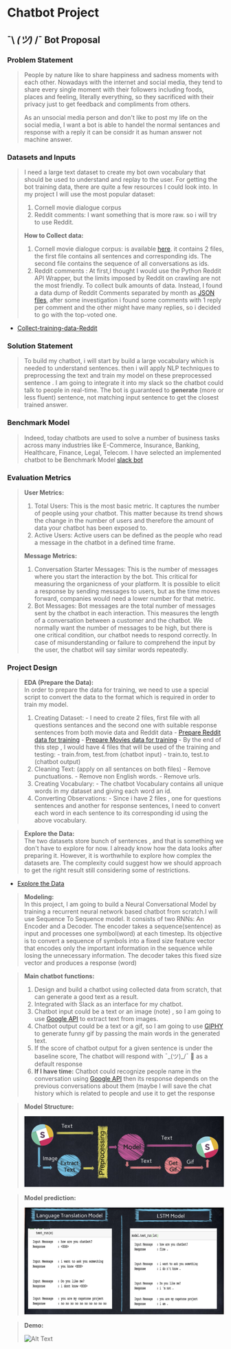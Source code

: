 # Chatbot Project

##  ¯\ _(ツ)_ /¯ Bot Proposal

### Problem Statement
> People by nature like to share happiness and sadness moments with each other. Nowadays with the internet and social media, they tend to share every single moment with their followers including foods, places and feeling, literally everything, so they sacrificed with their privacy just to get feedback and compliments from others.  
>
>As an unsocial media person and don't like to post my life on the social media, I want a bot is able to handel the normal sentances and response with a reply it can be considr it as human answer not machine answer.


### Datasets and Inputs

>I need a large text dataset to create my bot own vocabulary that should be used to understand and replay to the user.
>For getting the bot training data, there are quite a few resources I could look into. In my project I will use the most popular dataset:
>
> 1. Cornell movie dialogue corpus
> 2. Reddit comments: I want something that is more raw. so i will try to use Reddit.
>
> **How to Collect data:**
> 1. Cornell movie dialogue corpus: is available [here](https://www.cs.cornell.edu/~cristian/Cornell_Movie-Dialogs_Corpus.html). it contains 2 files, the first file contains all sentences and corresponding ids. The second file contains the sequence of all conversations as ids.
> 2. Reddit comments : At first,I thought I would use the Python Reddit API Wrapper, but the limits imposed by Reddit on crawling are not the most friendly. To collect bulk amounts of data. Instead, I found a data dump of Reddit Comments separated by month as [JSON files](https://files.pushshift.io/reddit/comments/), after some investigation i found some comments with 1 reply per comment and the other might have many replies, so i decided to go with the top-voted one.
  - [Collect-training-data-Reddit](https://github.com/EsraaMadi/Chatbot/blob/master/code/Collecting%20data/01-Collect-training-data-Reddit.ipynb)


### Solution Statement

>To build my chatbot, i will start by build a large vocabulary which is needed to understand sentences. then i will apply NLP techniques to preprocessing the text and train my model on these preprocessed sentence . I am going to integrate it into my slack so the chatbot could talk to people in real-time.  The bot is guaranteed to **generate** (more or less fluent) sentence, not matching input sentence to get the closest trained answer.

### Benchmark Model

> Indeed, today chatbots are used to solve a number of business tasks across many industries like E-Commerce, Insurance, Banking, Healthcare, Finance, Legal, Telecom.
I have selected an implemented chatbot to be Benchmark Model [slack bot](https://github.com/juliakreutzer/neural-slack-bot)

### Evaluation Metrics
> **User Metrics:**<br>
> 1. Total Users: This is the most basic metric. It captures the number of people using your chatbot. This matter because its trend shows the change in the number of users and therefore the amount of data your chatbot has been exposed to.
> 2. Active Users: Active users can be defined as the people who read a message in the chatbot in a defined time frame.  
>
> **Message Metrics:**<br>
> 1. Conversation Starter Messages: This is the number of messages where you start the interaction by the bot. This critical for measuring the organicness of your platform. It is possible to elicit a response by sending messages to users, but as the time moves forward, companies would need a lower number for that metric.
> 2. Bot Messages: Bot messages are the total number of messages sent by the chatbot in each interaction. This measures the length of a conversation between a customer and the chatbot. We normally want the number of messages to be high, but there is one critical condition, our chatbot needs to respond correctly. In case of misunderstanding or failure to comprehend the input by the user, the chatbot will say similar words repeatedly.

### Project Design

>**EDA (Prepare the Data):**<br>
>In order to prepare the data for training, we need to use a special script to convert the data to the format which is required in order to train my model.
>1. Creating Dataset:
    - I need to create 2 files, first file with all questions sentances and the second one with suitable response sentences from both movie data and Reddit data
      - [Prepare Reddit data for training](https://github.com/EsraaMadi/Chatbot/blob/master/code/Collecting%20data/02-ii-Training-Data-Files-Reddit.ipynb)
      - [Prepare Movies data for training](https://github.com/EsraaMadi/Chatbot/blob/master/code/Collecting%20data/02-i-Training-Data-Files-Movies.ipynb)
    - By the end of this step , I would have 4 files that will be used of the training and testing:
        - train.from, test.from (chatbot input)
        - train.to, test.to (chatbot output)<br>
>2. Cleaning Text: (apply on all sentances on both files)
    - Remove punctuations.
    - Remove non English words.
    - Remove urls.<br>
>3. Creating Vocabulary:
    - The chatbot Vocabulary contains all unique words in my dataset and giving each word an id. <br>
>4. Converting Observations:
    - Since i have 2 files , one for questions sentences and another for response sentences, I need to convert each word in each sentence to its corresponding id using the above vocabulary.<br>

>**Explore the Data:**<br>
>The two datasets store bunch of sentences , and that is something we don't have to explore for now. I already know how the data looks after preparing it. However, it is worthwhile to explore how complex the datasets are. The complexity could suggest how we should approach to get the right result still considering some of restrictions.
  - [Explore the Data](https://github.com/EsraaMadi/Chatbot/blob/master/code/Collecting%20data/03-Explore_Data.ipynb)<br>


>**Modeling:**<br>
>In this project, I am going to build a Neural Conversational Model by training a recurrent neural network based chatbot from scratch.I will use Sequence To Sequence model. It consists of two RNNs: An Encoder and a Decoder. The encoder takes a sequence(sentence) as input and processes one symbol(word) at each timestep. Its objective is to convert a sequence of symbols into a fixed size feature vector that encodes only the important information in the sequence while losing the unnecessary information. The decoder takes this fixed size vector and produces a response (word)<br>


>**Main chatbot functions:**<br>
>1. Design and build a chatbot using collected data from scratch, that can generate a good text as a result.
>2. Integrated with Slack as an interface for my chatbot.
>3. Chatbot input could be a text or an image (note) , so I am going to use [Google API](https://cloud.google.com/vision/) to extract text from images.
> 4. Chatbot output could be a text or a gif, so I am going to use [GIPHY](https://giphy.com/search/funny-photoshoot) to generate funny gif by passing the main words in the generated text.
> 5. If the score of chatbot output for a given sentence is under the baseline score, The chatbot will respond with ¯\_(ツ)_/¯ 🤷 as a default response<br>
> 6. **If I have time:** Chatbot could recognize people name in the conversation using [Google API](https://cloud.google.com/natural-language/) then its response depends on the previous conversations about them (maybe I will save the chat history which is related to people and use it to get the response<br>

>**Model Structure:**<br>
>
>![alt text](images/model.png "Chatbot Model")


>**Model prediction:**<br>
>
>![Alt Text](images/chatbot_pred.png)

>**Demo:**<br>
>
>![Alt Text](images/chatbot_gif-min.gif)
